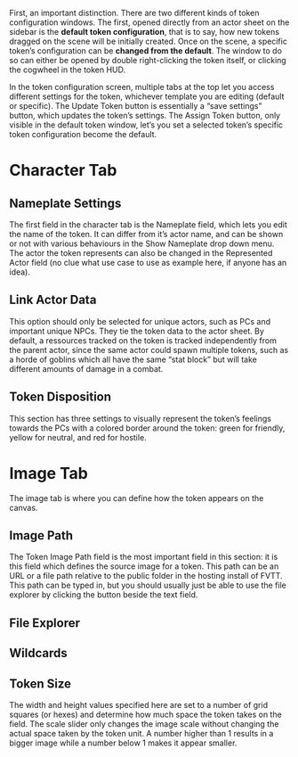 First, an important distinction. There are two different kinds of token configuration windows. The first, opened directly from an actor sheet on the sidebar is the **default token configuration**, that is to say, how new tokens dragged on the scene will be initially created. Once on the scene, a specific token’s configuration can be **changed from the default**. The window to do so can either be opened by double right-clicking the token itself, or clicking the cogwheel in the token HUD.

In the token configuration screen, multiple tabs at the top let you access different settings for the token, whichever template you are editing (default or specific). The Update Token button is essentially a “save settings” button, which updates the token’s settings. The Assign Token button, only visible in the default token window, let’s you set a selected token’s specific token configuration become the default.

# Character Tab
## Nameplate Settings
The first field in the character tab is the Nameplate field, which lets you edit the name of the token. It can differ from it’s actor name, and can be shown or not with various behaviours in the Show Nameplate drop down menu. The actor the token represents can also be changed in the Represented Actor field (no clue what use case to use as example here, if anyone has an idea).

## Link Actor Data
This option should only be selected for unique actors, such as PCs and important unique NPCs. They tie the token data to the actor sheet. By default, a ressources tracked on the token is tracked independently from the parent actor, since the same actor could spawn multiple tokens, such as a horde of goblins which all have the same “stat block” but will take different amounts of damage in a combat.

## Token Disposition
This section has three settings to visually represent the token’s feelings towards the PCs with a colored border around the token: green for friendly, yellow for neutral, and red for hostile.

# Image Tab
The image tab is where you can define how the token appears on the canvas.

## Image Path
The Token Image Path field is the most important field in this section: it is this field which defines the source image for a token. This path can be an URL or a file path relative to the public folder in the hosting install of FVTT. This path can be typed in, but you should usually just be able to use the file explorer by clicking the button beside the text field.

## File Explorer

## Wildcards

## Token Size
The width and height values specified here are set to a number of grid squares (or hexes) and determine how much space the token takes on the field.
The scale slider only changes the image scale without changing the actual space taken by the token unit. A number higher than 1 results in a bigger image while a number below 1 makes it appear smaller.
